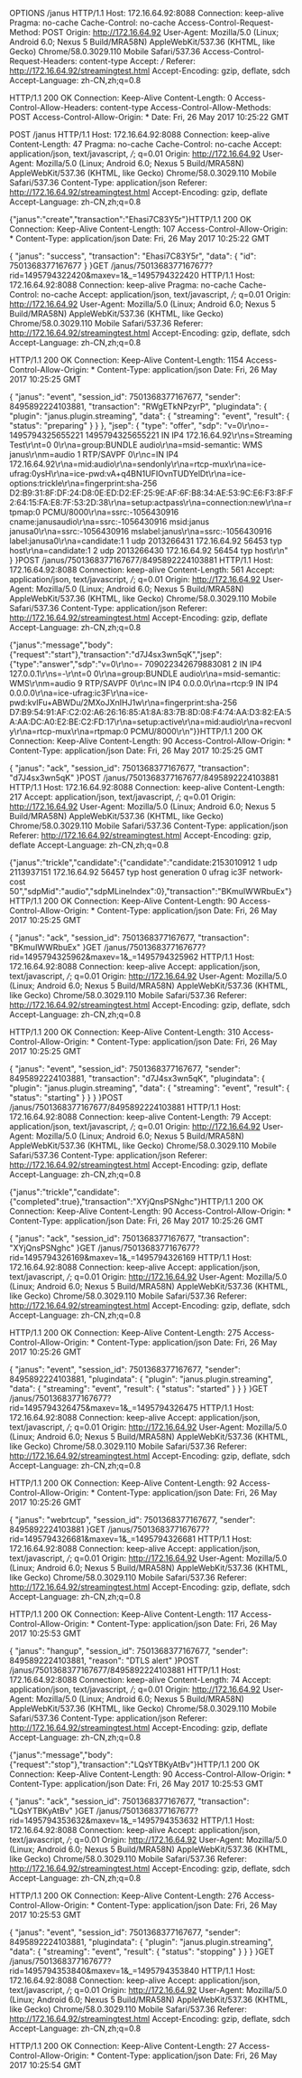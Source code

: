 OPTIONS /janus HTTP/1.1
Host: 172.16.64.92:8088
Connection: keep-alive
Pragma: no-cache
Cache-Control: no-cache
Access-Control-Request-Method: POST
Origin: http://172.16.64.92
User-Agent: Mozilla/5.0 (Linux; Android 6.0; Nexus 5 Build/MRA58N) AppleWebKit/537.36 (KHTML, like Gecko) Chrome/58.0.3029.110 Mobile Safari/537.36
Access-Control-Request-Headers: content-type
Accept: */*
Referer: http://172.16.64.92/streamingtest.html
Accept-Encoding: gzip, deflate, sdch
Accept-Language: zh-CN,zh;q=0.8

HTTP/1.1 200 OK
Connection: Keep-Alive
Content-Length: 0
Access-Control-Allow-Headers: content-type
Access-Control-Allow-Methods: POST
Access-Control-Allow-Origin: *
Date: Fri, 26 May 2017 10:25:22 GMT

POST /janus HTTP/1.1
Host: 172.16.64.92:8088
Connection: keep-alive
Content-Length: 47
Pragma: no-cache
Cache-Control: no-cache
Accept: application/json, text/javascript, */*; q=0.01
Origin: http://172.16.64.92
User-Agent: Mozilla/5.0 (Linux; Android 6.0; Nexus 5 Build/MRA58N) AppleWebKit/537.36 (KHTML, like Gecko) Chrome/58.0.3029.110 Mobile Safari/537.36
Content-Type: application/json
Referer: http://172.16.64.92/streamingtest.html
Accept-Encoding: gzip, deflate
Accept-Language: zh-CN,zh;q=0.8

{"janus":"create","transaction":"Ehasi7C83Y5r"}HTTP/1.1 200 OK
Connection: Keep-Alive
Content-Length: 107
Access-Control-Allow-Origin: *
Content-Type: application/json
Date: Fri, 26 May 2017 10:25:22 GMT

{
   "janus": "success",
   "transaction": "Ehasi7C83Y5r",
   "data": {
      "id": 7501368377167677
   }
}GET /janus/7501368377167677?rid=1495794322420&maxev=1&_=1495794322420 HTTP/1.1
Host: 172.16.64.92:8088
Connection: keep-alive
Pragma: no-cache
Cache-Control: no-cache
Accept: application/json, text/javascript, */*; q=0.01
Origin: http://172.16.64.92
User-Agent: Mozilla/5.0 (Linux; Android 6.0; Nexus 5 Build/MRA58N) AppleWebKit/537.36 (KHTML, like Gecko) Chrome/58.0.3029.110 Mobile Safari/537.36
Referer: http://172.16.64.92/streamingtest.html
Accept-Encoding: gzip, deflate, sdch
Accept-Language: zh-CN,zh;q=0.8

HTTP/1.1 200 OK
Connection: Keep-Alive
Content-Length: 1154
Access-Control-Allow-Origin: *
Content-Type: application/json
Date: Fri, 26 May 2017 10:25:25 GMT

{
   "janus": "event",
   "session_id": 7501368377167677,
   "sender": 8495892224103881,
   "transaction": "RWgETkNPzyrP",
   "plugindata": {
      "plugin": "janus.plugin.streaming",
      "data": {
         "streaming": "event",
         "result": {
            "status": "preparing"
         }
      }
   },
   "jsep": {
      "type": "offer",
      "sdp": "v=0\r\no=- 1495794325655221 1495794325655221 IN IP4 172.16.64.92\r\ns=Streaming Test\r\nt=0 0\r\na=group:BUNDLE audio\r\na=msid-semantic: WMS janus\r\nm=audio 1 RTP/SAVPF 0\r\nc=IN IP4 172.16.64.92\r\na=mid:audio\r\na=sendonly\r\na=rtcp-mux\r\na=ice-ufrag:0ysH\r\na=ice-pwd:vA+q4BN1UFIOvnTUDYelDt\r\na=ice-options:trickle\r\na=fingerprint:sha-256 D2:B9:31:8F:DF:24:D8:0E:ED:D2:EF:25:9E:AF:6F:B8:34:AE:53:9C:E6:F3:8F:F2:64:15:FA:E8:7F:53:2D:38\r\na=setup:actpass\r\na=connection:new\r\na=rtpmap:0 PCMU/8000\r\na=ssrc:-1056430916 cname:janusaudio\r\na=ssrc:-1056430916 msid:janus janusa0\r\na=ssrc:-1056430916 mslabel:janus\r\na=ssrc:-1056430916 label:janusa0\r\na=candidate:1 1 udp 2013266431 172.16.64.92 56453 typ host\r\na=candidate:1 2 udp 2013266430 172.16.64.92 56454 typ host\r\n"
   }
}POST /janus/7501368377167677/8495892224103881 HTTP/1.1
Host: 172.16.64.92:8088
Connection: keep-alive
Content-Length: 561
Accept: application/json, text/javascript, */*; q=0.01
Origin: http://172.16.64.92
User-Agent: Mozilla/5.0 (Linux; Android 6.0; Nexus 5 Build/MRA58N) AppleWebKit/537.36 (KHTML, like Gecko) Chrome/58.0.3029.110 Mobile Safari/537.36
Content-Type: application/json
Referer: http://172.16.64.92/streamingtest.html
Accept-Encoding: gzip, deflate
Accept-Language: zh-CN,zh;q=0.8

{"janus":"message","body":{"request":"start"},"transaction":"d7J4sx3wn5qK","jsep":{"type":"answer","sdp":"v=0\r\no=- 709022342679883081 2 IN IP4 127.0.0.1\r\ns=-\r\nt=0 0\r\na=group:BUNDLE audio\r\na=msid-semantic: WMS\r\nm=audio 9 RTP/SAVPF 0\r\nc=IN IP4 0.0.0.0\r\na=rtcp:9 IN IP4 0.0.0.0\r\na=ice-ufrag:ic3F\r\na=ice-pwd:kvlFu+ABWDu/2MXoJXnIHJ1w\r\na=fingerprint:sha-256 D7:B9:54:91:AF:C2:02:A6:26:16:85:A1:8A:83:7B:8D:08:F4:74:AA:D3:82:EA:5A:AA:DC:A0:E2:BE:C2:FD:17\r\na=setup:active\r\na=mid:audio\r\na=recvonly\r\na=rtcp-mux\r\na=rtpmap:0 PCMU/8000\r\n"}}HTTP/1.1 200 OK
Connection: Keep-Alive
Content-Length: 90
Access-Control-Allow-Origin: *
Content-Type: application/json
Date: Fri, 26 May 2017 10:25:25 GMT

{
   "janus": "ack",
   "session_id": 7501368377167677,
   "transaction": "d7J4sx3wn5qK"
}POST /janus/7501368377167677/8495892224103881 HTTP/1.1
Host: 172.16.64.92:8088
Connection: keep-alive
Content-Length: 217
Accept: application/json, text/javascript, */*; q=0.01
Origin: http://172.16.64.92
User-Agent: Mozilla/5.0 (Linux; Android 6.0; Nexus 5 Build/MRA58N) AppleWebKit/537.36 (KHTML, like Gecko) Chrome/58.0.3029.110 Mobile Safari/537.36
Content-Type: application/json
Referer: http://172.16.64.92/streamingtest.html
Accept-Encoding: gzip, deflate
Accept-Language: zh-CN,zh;q=0.8

{"janus":"trickle","candidate":{"candidate":"candidate:2153010912 1 udp 2113937151 172.16.64.92 56457 typ host generation 0 ufrag ic3F network-cost 50","sdpMid":"audio","sdpMLineIndex":0},"transaction":"BKmuIWWRbuEx"}HTTP/1.1 200 OK
Connection: Keep-Alive
Content-Length: 90
Access-Control-Allow-Origin: *
Content-Type: application/json
Date: Fri, 26 May 2017 10:25:25 GMT

{
   "janus": "ack",
   "session_id": 7501368377167677,
   "transaction": "BKmuIWWRbuEx"
}GET /janus/7501368377167677?rid=1495794325962&maxev=1&_=1495794325962 HTTP/1.1
Host: 172.16.64.92:8088
Connection: keep-alive
Accept: application/json, text/javascript, */*; q=0.01
Origin: http://172.16.64.92
User-Agent: Mozilla/5.0 (Linux; Android 6.0; Nexus 5 Build/MRA58N) AppleWebKit/537.36 (KHTML, like Gecko) Chrome/58.0.3029.110 Mobile Safari/537.36
Referer: http://172.16.64.92/streamingtest.html
Accept-Encoding: gzip, deflate, sdch
Accept-Language: zh-CN,zh;q=0.8

HTTP/1.1 200 OK
Connection: Keep-Alive
Content-Length: 310
Access-Control-Allow-Origin: *
Content-Type: application/json
Date: Fri, 26 May 2017 10:25:25 GMT

{
   "janus": "event",
   "session_id": 7501368377167677,
   "sender": 8495892224103881,
   "transaction": "d7J4sx3wn5qK",
   "plugindata": {
      "plugin": "janus.plugin.streaming",
      "data": {
         "streaming": "event",
         "result": {
            "status": "starting"
         }
      }
   }
}POST /janus/7501368377167677/8495892224103881 HTTP/1.1
Host: 172.16.64.92:8088
Connection: keep-alive
Content-Length: 79
Accept: application/json, text/javascript, */*; q=0.01
Origin: http://172.16.64.92
User-Agent: Mozilla/5.0 (Linux; Android 6.0; Nexus 5 Build/MRA58N) AppleWebKit/537.36 (KHTML, like Gecko) Chrome/58.0.3029.110 Mobile Safari/537.36
Content-Type: application/json
Referer: http://172.16.64.92/streamingtest.html
Accept-Encoding: gzip, deflate
Accept-Language: zh-CN,zh;q=0.8

{"janus":"trickle","candidate":{"completed":true},"transaction":"XYjQnsPSNghc"}HTTP/1.1 200 OK
Connection: Keep-Alive
Content-Length: 90
Access-Control-Allow-Origin: *
Content-Type: application/json
Date: Fri, 26 May 2017 10:25:26 GMT

{
   "janus": "ack",
   "session_id": 7501368377167677,
   "transaction": "XYjQnsPSNghc"
}GET /janus/7501368377167677?rid=1495794326169&maxev=1&_=1495794326169 HTTP/1.1
Host: 172.16.64.92:8088
Connection: keep-alive
Accept: application/json, text/javascript, */*; q=0.01
Origin: http://172.16.64.92
User-Agent: Mozilla/5.0 (Linux; Android 6.0; Nexus 5 Build/MRA58N) AppleWebKit/537.36 (KHTML, like Gecko) Chrome/58.0.3029.110 Mobile Safari/537.36
Referer: http://172.16.64.92/streamingtest.html
Accept-Encoding: gzip, deflate, sdch
Accept-Language: zh-CN,zh;q=0.8

HTTP/1.1 200 OK
Connection: Keep-Alive
Content-Length: 275
Access-Control-Allow-Origin: *
Content-Type: application/json
Date: Fri, 26 May 2017 10:25:26 GMT

{
   "janus": "event",
   "session_id": 7501368377167677,
   "sender": 8495892224103881,
   "plugindata": {
      "plugin": "janus.plugin.streaming",
      "data": {
         "streaming": "event",
         "result": {
            "status": "started"
         }
      }
   }
}GET /janus/7501368377167677?rid=1495794326475&maxev=1&_=1495794326475 HTTP/1.1
Host: 172.16.64.92:8088
Connection: keep-alive
Accept: application/json, text/javascript, */*; q=0.01
Origin: http://172.16.64.92
User-Agent: Mozilla/5.0 (Linux; Android 6.0; Nexus 5 Build/MRA58N) AppleWebKit/537.36 (KHTML, like Gecko) Chrome/58.0.3029.110 Mobile Safari/537.36
Referer: http://172.16.64.92/streamingtest.html
Accept-Encoding: gzip, deflate, sdch
Accept-Language: zh-CN,zh;q=0.8

HTTP/1.1 200 OK
Connection: Keep-Alive
Content-Length: 92
Access-Control-Allow-Origin: *
Content-Type: application/json
Date: Fri, 26 May 2017 10:25:26 GMT

{
   "janus": "webrtcup",
   "session_id": 7501368377167677,
   "sender": 8495892224103881
}GET /janus/7501368377167677?rid=1495794326681&maxev=1&_=1495794326681 HTTP/1.1
Host: 172.16.64.92:8088
Connection: keep-alive
Accept: application/json, text/javascript, */*; q=0.01
Origin: http://172.16.64.92
User-Agent: Mozilla/5.0 (Linux; Android 6.0; Nexus 5 Build/MRA58N) AppleWebKit/537.36 (KHTML, like Gecko) Chrome/58.0.3029.110 Mobile Safari/537.36
Referer: http://172.16.64.92/streamingtest.html
Accept-Encoding: gzip, deflate, sdch
Accept-Language: zh-CN,zh;q=0.8

HTTP/1.1 200 OK
Connection: Keep-Alive
Content-Length: 117
Access-Control-Allow-Origin: *
Content-Type: application/json
Date: Fri, 26 May 2017 10:25:53 GMT

{
   "janus": "hangup",
   "session_id": 7501368377167677,
   "sender": 8495892224103881,
   "reason": "DTLS alert"
}POST /janus/7501368377167677/8495892224103881 HTTP/1.1
Host: 172.16.64.92:8088
Connection: keep-alive
Content-Length: 74
Accept: application/json, text/javascript, */*; q=0.01
Origin: http://172.16.64.92
User-Agent: Mozilla/5.0 (Linux; Android 6.0; Nexus 5 Build/MRA58N) AppleWebKit/537.36 (KHTML, like Gecko) Chrome/58.0.3029.110 Mobile Safari/537.36
Content-Type: application/json
Referer: http://172.16.64.92/streamingtest.html
Accept-Encoding: gzip, deflate
Accept-Language: zh-CN,zh;q=0.8

{"janus":"message","body":{"request":"stop"},"transaction":"LQsYTBKyAtBv"}HTTP/1.1 200 OK
Connection: Keep-Alive
Content-Length: 90
Access-Control-Allow-Origin: *
Content-Type: application/json
Date: Fri, 26 May 2017 10:25:53 GMT

{
   "janus": "ack",
   "session_id": 7501368377167677,
   "transaction": "LQsYTBKyAtBv"
}GET /janus/7501368377167677?rid=1495794353632&maxev=1&_=1495794353632 HTTP/1.1
Host: 172.16.64.92:8088
Connection: keep-alive
Accept: application/json, text/javascript, */*; q=0.01
Origin: http://172.16.64.92
User-Agent: Mozilla/5.0 (Linux; Android 6.0; Nexus 5 Build/MRA58N) AppleWebKit/537.36 (KHTML, like Gecko) Chrome/58.0.3029.110 Mobile Safari/537.36
Referer: http://172.16.64.92/streamingtest.html
Accept-Encoding: gzip, deflate, sdch
Accept-Language: zh-CN,zh;q=0.8

HTTP/1.1 200 OK
Connection: Keep-Alive
Content-Length: 276
Access-Control-Allow-Origin: *
Content-Type: application/json
Date: Fri, 26 May 2017 10:25:53 GMT

{
   "janus": "event",
   "session_id": 7501368377167677,
   "sender": 8495892224103881,
   "plugindata": {
      "plugin": "janus.plugin.streaming",
      "data": {
         "streaming": "event",
         "result": {
            "status": "stopping"
         }
      }
   }
}GET /janus/7501368377167677?rid=1495794353840&maxev=1&_=1495794353840 HTTP/1.1
Host: 172.16.64.92:8088
Connection: keep-alive
Accept: application/json, text/javascript, */*; q=0.01
Origin: http://172.16.64.92
User-Agent: Mozilla/5.0 (Linux; Android 6.0; Nexus 5 Build/MRA58N) AppleWebKit/537.36 (KHTML, like Gecko) Chrome/58.0.3029.110 Mobile Safari/537.36
Referer: http://172.16.64.92/streamingtest.html
Accept-Encoding: gzip, deflate, sdch
Accept-Language: zh-CN,zh;q=0.8

HTTP/1.1 200 OK
Connection: Keep-Alive
Content-Length: 27
Access-Control-Allow-Origin: *
Content-Type: application/json
Date: Fri, 26 May 2017 10:25:54 GMT

